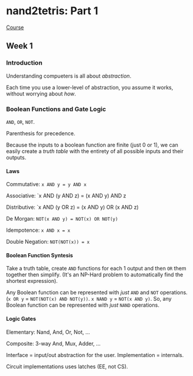 # nand2tetris: Part 1

[Course](https://www.coursera.org/learn/build-a-computer)

## Week 1

### Introduction

Understanding compueters is all about *abstraction*.

Each time you use a lower-level of abstraction, you assume it works, without worrying about *how*.

### Boolean Functions and Gate Logic

`AND`, `OR`, `NOT`.

Parenthesis for precedence.

Because the inputs to a boolean function are finite (just 0 or 1), we can easily create a *truth table* with the entirety of all possible inputs and their outputs.

#### Laws

Commutative: `x AND y = y AND x`

Associative: `x AND (y AND z) = (x AND y) AND z

Distributive: `x AND (y OR z) = (x AND y) OR (x AND z)

De Morgan: `NOT(x AND y) = NOT(x) OR NOT(y)`

Idempotence: `x AND x = x`

Double Negation: `NOT(NOT(x)) = x`

#### Boolean Function Syntesis

Take a truth table, create `AND` functions for each 1 output and then `OR` them together then simplify. (It's an NP-Hard problem to automatically find the shortest expression).

Any Boolean function can be represented with *just* `AND` and `NOT` operations. (`x OR y` = `NOT(NOT(x) AND NOT(y))`. `x NAND y` = `NOT(x AND y)`. So, any Boolean function can be represented with *just* `NAND` operations.

#### Logic Gates

Elementary: Nand, And, Or, Not, ...

Composite: 3-way And, Mux, Adder, ...

Interface = input/out abstraction for the user. Implementation = internals.

Circuit implementations uses latches (EE, not CS).

